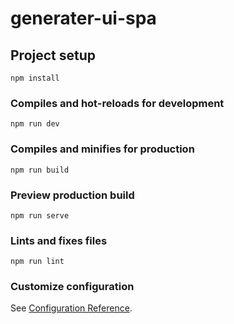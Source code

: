 # generater-ui-spa

## Project setup
```
npm install
```

### Compiles and hot-reloads for development
```
npm run dev
```

### Compiles and minifies for production
```
npm run build
```

### Preview production build
```
npm run serve
```

### Lints and fixes files
```
npm run lint
```

### Customize configuration
See [Configuration Reference](https://cli.vuejs.org/config/).
